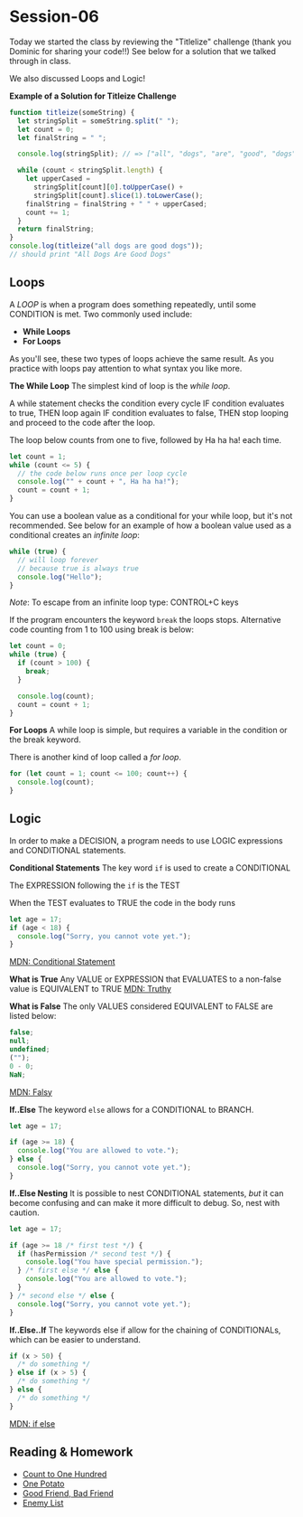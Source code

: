 # Session-06

Today we started the class by reviewing the "Titlelize" challenge (thank you Dominic for sharing your code!!) See below for a solution that we talked through in class.

We also discussed Loops and Logic!

**Example of a Solution for Titleize Challenge**

```js
function titleize(someString) {
  let stringSplit = someString.split(" ");
  let count = 0;
  let finalString = " ";

  console.log(stringSplit); // => ["all", "dogs", "are", "good", "dogs"]

  while (count < stringSplit.length) {
    let upperCased =
      stringSplit[count][0].toUpperCase() +
      stringSplit[count].slice(1).toLowerCase();
    finalString = finalString + " " + upperCased;
    count += 1;
  }
  return finalString;
}
console.log(titleize("all dogs are good dogs"));
// should print "All Dogs Are Good Dogs"
```

## Loops

A _LOOP_ is when a program does something repeatedly, until some CONDITION is met. Two commonly used include:

- **While Loops**
- **For Loops**

As you'll see, these two types of loops achieve the same result. As you practice with loops pay attention to what syntax you like more.

**The While Loop**
The simplest kind of loop is the _while loop_.

A while statement checks the condition every cycle
IF condition evaluates to true, THEN loop again
IF condition evaluates to false, THEN stop looping and proceed to the code after the loop.

The loop below counts from one to five, followed by Ha ha ha! each time.

```js
let count = 1;
while (count <= 5) {
  // the code below runs once per loop cycle
  console.log("" + count + ", Ha ha ha!");
  count = count + 1;
}
```

You can use a boolean value as a conditional for your while loop, but it's not recommended. See below for an example of how a boolean value used as a conditional creates an _infinite loop_:

```js
while (true) {
  // will loop forever
  // because true is always true
  console.log("Hello");
}
```
_Note_: To escape from an infinite loop type: CONTROL+C keys

If the program encounters the keyword `break` the loops stops.
Alternative code counting from 1 to 100 using break is below:

```js
let count = 0;
while (true) {
  if (count > 100) {
    break;
  }

  console.log(count);
  count = count + 1;
}
```

**For Loops**
A while loop is simple, but requires a variable in the condition or the break keyword.

There is another kind of loop called a _for loop_.

```js
for (let count = 1; count <= 100; count++) {
  console.log(count);
}
```

## Logic

In order to make a DECISION, a program needs to use LOGIC expressions and CONDITIONAL statements.

**Conditional Statements**
The key word `if` is used to create a CONDITIONAL

The EXPRESSION following the `if` is the TEST

When the TEST evaluates to TRUE the code in the body runs

```js
let age = 17;
if (age < 18) {
  console.log("Sorry, you cannot vote yet.");
}
```

[MDN: Conditional Statement](https://developer.mozilla.org/en-US/docs/Web/JavaScript/Reference/Statements/if...else)

**What is True**
Any VALUE or EXPRESSION that EVALUATES to a non-false value is EQUIVALENT to TRUE
[MDN: Truthy](https://developer.mozilla.org/en-US/docs/Glossary/Truthy)

**What is False**
The only VALUES considered EQUIVALENT to FALSE are listed below:

```js
false;
null;
undefined;
("");
0 - 0;
NaN;
```

[MDN: Falsy](https://developer.mozilla.org/en-US/docs/Glossary/Falsy)

**If..Else**
The keyword `else` allows for a CONDITIONAL to BRANCH.

```js
let age = 17;

if (age >= 18) {
  console.log("You are allowed to vote.");
} else {
  console.log("Sorry, you cannot vote yet.");
}
```

**If..Else Nesting**
It is possible to nest CONDITIONAL statements, _but_ it can become confusing and can make it more difficult to debug. So, nest with caution.

```js
let age = 17;

if (age >= 18 /* first test */) {
  if (hasPermission /* second test */) {
    console.log("You have special permission.");
  } /* first else */ else {
    console.log("You are allowed to vote.");
  }
} /* second else */ else {
  console.log("Sorry, you cannot vote yet.");
}
```

**If..Else..If**
The keywords else if allow for the chaining of CONDITIONALs, which can be easier to understand.

```js
if (x > 50) {
  /* do something */
} else if (x > 5) {
  /* do something */
} else {
  /* do something */
}
```

[MDN: if else](https://developer.mozilla.org/en-US/docs/Web/JavaScript/Reference/Statements/if...else#using_else_if)

## Reading & Homework

- [Count to One Hundred](https://replit.com/@Upright-JSI-Mar-2022/count-to-one-hundred#index.js)
- [One Potato](https://replit.com/@Upright-JSI-Mar-2022/one-potato#index.js)
- [Good Friend, Bad Friend](https://replit.com/@Upright-JSI-Mar-2022/good-friend-bad-friend#index.js)
- [Enemy List](https://replit.com/@Upright-JSI-Mar-2022/enemy-list#index.js)


